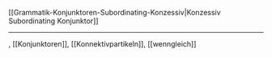 [[Grammatik-Konjunktoren-Subordinating-Konzessiv|Konzessiv Subordinating Konjunktor]]

---
, [[Konjunktoren]], [[Konnektivpartikeln]], [[wenngleich]]